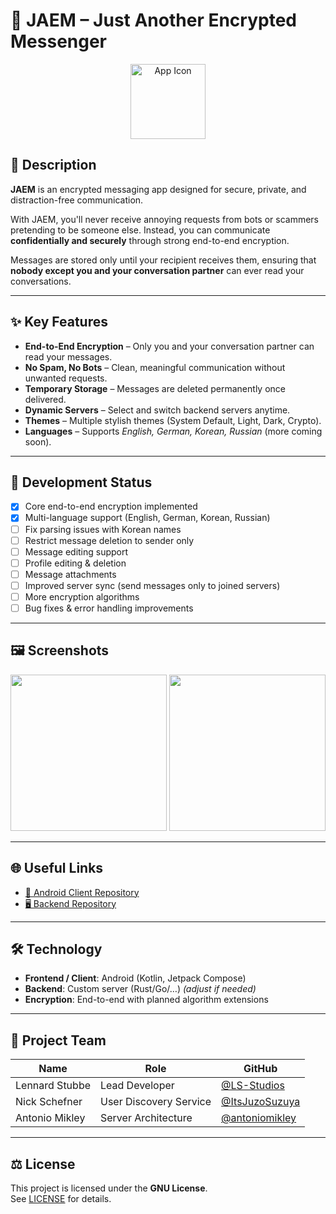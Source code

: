 # 🔐 JAEM – Just Another Encrypted Messenger

<!-- App Icon -->
<p align="center">
  <img src="icons/jaem_icon.png" alt="App Icon" width="120"/>
</p>

## 📝 Description
**JAEM** is an encrypted messaging app designed for secure, private, and distraction-free communication.  

With JAEM, you'll never receive annoying requests from bots or scammers pretending to be someone else. Instead, you can communicate **confidentially and securely** through strong end-to-end encryption.  

Messages are stored only until your recipient receives them, ensuring that **nobody except you and your conversation partner** can ever read your conversations.  

---

## ✨ Key Features
- **End-to-End Encryption** – Only you and your conversation partner can read your messages.  
- **No Spam, No Bots** – Clean, meaningful communication without unwanted requests.  
- **Temporary Storage** – Messages are deleted permanently once delivered.  
- **Dynamic Servers** – Select and switch backend servers anytime.  
- **Themes** – Multiple stylish themes (System Default, Light, Dark, Crypto).  
- **Languages** – Supports *English, German, Korean, Russian* (more coming soon).  

---

## 🚀 Development Status
- [x] Core end-to-end encryption implemented  
- [x] Multi-language support (English, German, Korean, Russian)  
- [ ] Fix parsing issues with Korean names  
- [ ] Restrict message deletion to sender only  
- [ ] Message editing support  
- [ ] Profile editing & deletion  
- [ ] Message attachments  
- [ ] Improved server sync (send messages only to joined servers)  
- [ ] More encryption algorithms  
- [ ] Bug fixes & error handling improvements  

---

## 🖼️ Screenshots
<!-- Replace with actual paths to your screenshots -->
<p align="center">
  <img src="screenshots/jaem1.png" width="250"/>
  <img src="screenshots/jaem2.png" width="250"/>
</p>

---

## 🌐 Useful Links
- [📱 Android Client Repository](https://github.com/LS-Studios/JAEM-Client)  
- [🖥️ Backend Repository](https://github.com/antoniomikley/jaem-server)  

---

## 🛠️ Technology
- **Frontend / Client**: Android (Kotlin, Jetpack Compose)  
- **Backend**: Custom server (Rust/Go/…) *(adjust if needed)*  
- **Encryption**: End-to-end with planned algorithm extensions  

---

## 👥 Project Team
| Name               | Role                     | GitHub                                      |
|--------------------|--------------------------|---------------------------------------------|
| Lennard Stubbe     | Lead Developer           | [@LS-Studios](https://github.com/LS-Studios) |
| Nick Schefner      | User Discovery Service   | [@ItsJuzoSuzuya](https://github.com/ItsJuzoSuzuya) |
| Antonio Mikley     | Server Architecture      | [@antoniomikley](https://github.com/antoniomikley) |

---

## ⚖️ License
This project is licensed under the **GNU License**.  
See [LICENSE](LICENSE) for details.
